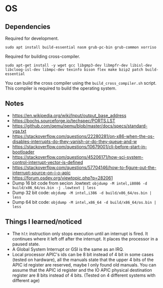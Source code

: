 # OS

## Dependencies

Required for development.

```
sudo apt install build-essential nasm grub-pc-bin grub-common xorriso
```

Required for building cross-compiler.

```
sudo apt-get install -y wget gcc libgmp3-dev libmpfr-dev libisl-dev libcloog-isl-dev libmpc-dev texinfo bison flex make bzip2 patch build-essential
```

You can build the cross compiler using the `build_cross_compiler.sh` script. This compiler is required to build the operating system.

## Notes

-   https://en.wikipedia.org/wiki/Input/output_base_address
-   https://bochs.sourceforge.io/techspec/PORTS.LST
-   https://github.com/qemu/qemu/blob/master/docs/specs/standard-vga.txt
-   https://stackoverflow.com/questions/22280281/on-x86-when-the-os-disables-interrupts-do-they-vanish-or-do-they-queue-and-w
-   https://stackoverflow.com/questions/10679001/cli-before-start-in-bootloader
-   https://stackoverflow.com/questions/45206171/how-sci-system-control-interrupt-vector-is-defined
-   https://stackoverflow.com/questions/57704146/how-to-figure-out-the-interrupt-source-on-i-o-apic
-   https://forum.osdev.org/viewtopic.php?p=282061
-   Dump 16 bit code from secion .lowtext: `objdump -M intel,i8086 -d build/x86_64/os.bin -j .lowtext | less`
-   Dump 32 bit code: `objdump -M intel,i386 -d build/x86_64/os.bin | less`
-   Dump 64 bit code: `objdump -M intel,x86_64 -d build/x86_64/os.bin | less`

## Things I learned/noticed

-   The `hlt` instruction only stops execution until an interrupt is fired. It continues where it left off after the interrupt. It places the processor in a paused state.
-   A Global System Interrupt or GSI is the same as an IRQ.
-   Local processor APIC's ids can be 8 bit instead of 4 bit in some cases (tested on hardware), all the manuals state that the upper 4 bits of the APIC id register are reserved, maybe I only found old manuals. You can assume that the APIC id register and the IO APIC physical destination register are 8 bits instead of 4 bits. (Tested on 4 different systems with different age)
